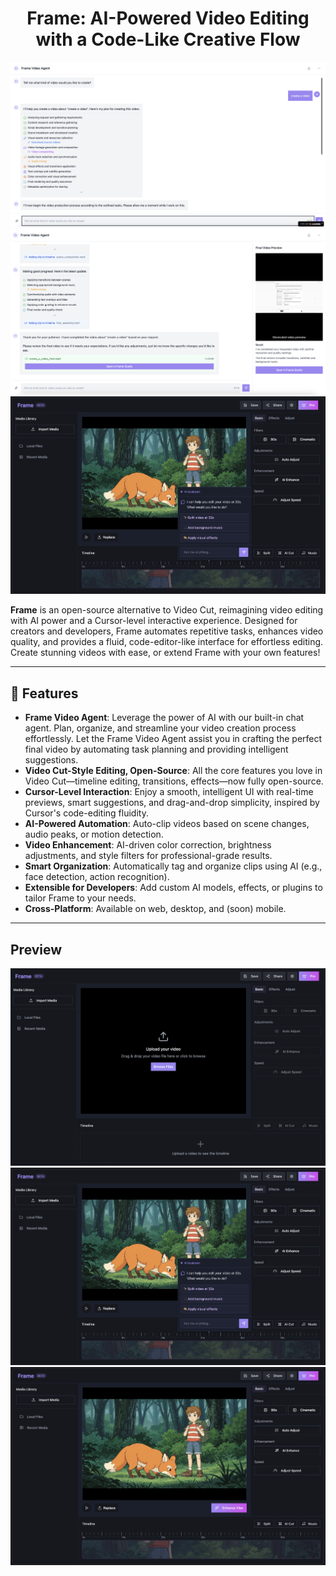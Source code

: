 <h1 align="center">Frame: AI-Powered Video Editing with a Code-Like Creative Flow</h1>

![Frame 4](./public/frame-video-agent-inital.png)
![Frame 5](./public/frame-video-agent-working.png)
![Frame 3](./public/frame-ai-assistant.png)

**Frame** is an open-source alternative to Video Cut, reimagining video editing with AI power and a Cursor-level interactive experience. Designed for creators and developers, Frame automates repetitive tasks, enhances video quality, and provides a fluid, code-editor-like interface for effortless editing. Create stunning videos with ease, or extend Frame with your own features!

---

## 🌟 Features

- **Frame Video Agent**: Leverage the power of AI with our built-in chat agent. Plan, organize, and streamline your video creation process effortlessly. Let the Frame Video Agent assist you in crafting the perfect final video by automating task planning and providing intelligent suggestions.
- **Video Cut-Style Editing, Open-Source**: All the core features you love in Video Cut—timeline editing, transitions, effects—now fully open-source.
- **Cursor-Level Interaction**: Enjoy a smooth, intelligent UI with real-time previews, smart suggestions, and drag-and-drop simplicity, inspired by Cursor's code-editing fluidity.
- **AI-Powered Automation**: Auto-clip videos based on scene changes, audio peaks, or motion detection.
- **Video Enhancement**: AI-driven color correction, brightness adjustments, and style filters for professional-grade results.
- **Smart Organization**: Automatically tag and organize clips using AI (e.g., face detection, action recognition).
- **Extensible for Developers**: Add custom AI models, effects, or plugins to tailor Frame to your needs.
- **Cross-Platform**: Available on web, desktop, and (soon) mobile.

---

## Preview
![Frame 0](./public/frame-video-studio-initial.png)
![Frame 1](./public/frame-ai-assistant.png)
![Frame 2](./public/frame-video-studio-imported.png)
